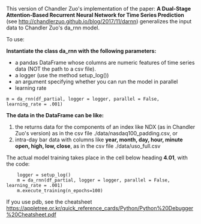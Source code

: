 This version of Chandler Zuo's implementation of the paper: **A Dual-Stage Attention-Based Recurrent Neural Network for Time Series Prediction** (see http://chandlerzuo.github.io/blog/2017/11/darnn)
generalizes the input data to Chandler Zuo's da_rnn model.  

To use:

**Instantiate the class da_rnn with the following parameters:**
 * a pandas DataFrame whose columns are numeric features of time series data (NOT the path to a csv file).  
 * a logger (use the method setup_log())
 * an argument specifying whether you can run the model in parallel
 * learning rate
 
 ``` m = da_rnn(df_partial, logger = logger, parallel = False, learning_rate = .001) ```

**The data in the DataFrame can be like:**
   1. the returns data for the components of an index like NDX (as in Chandler Zuo's version) as in the csv file ./data/nasdaq100_padding.csv, or 
   2. intra-day bar data with columns like **year, month, day, hour, minute open, high, low, close**, as in the csv file ./data/uso_full.csv
   
  

The actual model training takes place in the cell below heading **4.01**, with the code:

```
    logger = setup_log() 
    m = da_rnn(df_partial, logger = logger, parallel = False, learning_rate = .001)
    m.execute_training(n_epochs=100)
```

If you use pdb, see the cheatsheet  https://appletree.or.kr/quick_reference_cards/Python/Python%20Debugger%20Cheatsheet.pdf 
